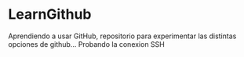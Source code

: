 # LearnGithub
Aprendiendo a usar GitHub, repositorio para experimentar las distintas opciones de github...
Probando la conexion SSH
